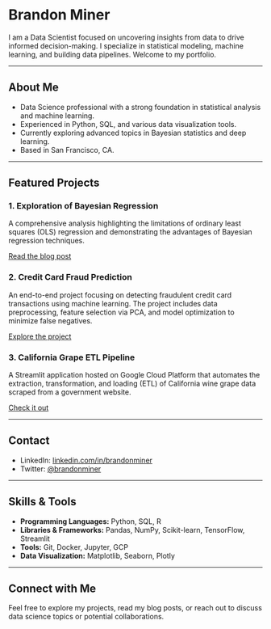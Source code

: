 # Brandon Miner

I am a Data Scientist focused on uncovering insights from data to drive informed decision-making. I specialize in statistical modeling, machine learning, and building data pipelines. Welcome to my portfolio.

---

## About Me

- Data Science professional with a strong foundation in statistical analysis and machine learning.
- Experienced in Python, SQL, and various data visualization tools.
- Currently exploring advanced topics in Bayesian statistics and deep learning.
- Based in San Francisco, CA.

---

## Featured Projects

### 1. **Exploration of Bayesian Regression**
A comprehensive analysis highlighting the limitations of ordinary least squares (OLS) regression and demonstrating the advantages of Bayesian regression techniques.

[Read the blog post](https://brandonminer333.github.io/blog/bayesian-regression)

### 2. **Credit Card Fraud Prediction**
An end-to-end project focusing on detecting fraudulent credit card transactions using machine learning. The project includes data preprocessing, feature selection via PCA, and model optimization to minimize false negatives.

[Explore the project](https://brandonminer333.github.io/projects/fraud-detection)

### 3. **California Grape ETL Pipeline**
A Streamlit application hosted on Google Cloud Platform that automates the extraction, transformation, and loading (ETL) of California wine grape data scraped from a government website.

[Check it out](https://streamlit-dashboard-189778219066.europe-west1.run.app)

---

## Contact

- LinkedIn: [linkedin.com/in/brandonminer](https://www.linkedin.com/in/brandonminer)
- Twitter: [@brandonminer](https://twitter.com/brandonminer)

---

## Skills & Tools

- **Programming Languages:** Python, SQL, R
- **Libraries & Frameworks:** Pandas, NumPy, Scikit-learn, TensorFlow, Streamlit
- **Tools:** Git, Docker, Jupyter, GCP
- **Data Visualization:** Matplotlib, Seaborn, Plotly

---

## Connect with Me

Feel free to explore my projects, read my blog posts, or reach out to discuss data science topics or potential collaborations.
